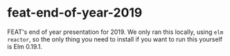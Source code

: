 # feat-end-of-year-2019

FEAT's end of year presentation for 2019. We only ran this locally, using `elm reactor`, so the only thing you need to install if you want to run this yourself is Elm 0.19.1.